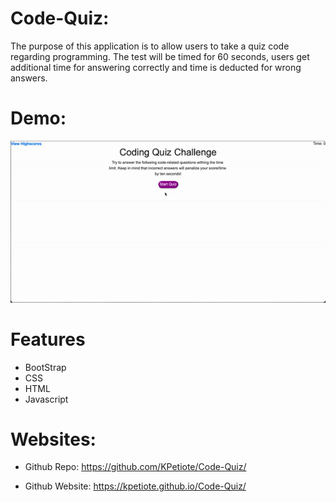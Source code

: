 # Code-Quiz:
The purpose of this application is to allow users to take a quiz code regarding programming. The test will be timed for 60 seconds, users get additional time for answering correctly and time is deducted for wrong answers.

# Demo:
![Alt text](./assets/website/website.gif "Code-Quiz")
# Features
- BootStrap
- CSS
- HTML
- Javascript

# Websites:
- Github Repo: https://github.com/KPetiote/Code-Quiz/

- Github Website: https://kpetiote.github.io/Code-Quiz/